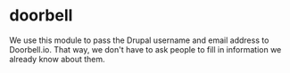# doorbell

We use this module to pass the Drupal username and email address to Doorbell.io. That way, we don't have to ask people to fill in information we already know about them.
